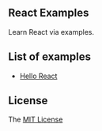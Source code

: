 React Examples
---

Learn React via examples.

## List of examples

- [Hello React](HelloReact/)

## License

The [MIT License](LICENSE)
